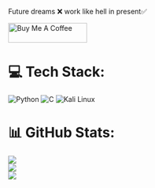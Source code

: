 Future dreams ❌ work like hell in present✅

  <a href="https://www.buymeacoffee.com/tejasgowda934" target="_blank" style="display:inline-block;">
    <img src="https://cdn.buymeacoffee.com/buttons/v2/default-yellow.png" alt="Buy Me A Coffee" style="height: 40px; width: 160px;">
  </a>


# 💻 Tech Stack:
![Python](https://img.shields.io/badge/python-3670A0?style=for-the-badge&logo=python&logoColor=yellow)    ![C](https://img.shields.io/badge/C-00599C?style=for-the-badge&logo=c%2B%2B&logoColor=white)    ![Kali Linux](https://img.shields.io/badge/Kali_Linux-268BBD?style=for-the-badge&logo=kalilinux&logoColor=white)
# 📊 GitHub Stats:
![](https://github-readme-stats.vercel.app/api?username=Tejas934677&theme=highcontrast&hide_border=false&include_all_commits=true&count_private=true)<br/>
![](https://github-readme-streak-stats.herokuapp.com/?user=Tejas934677&theme=highcontrast&hide_border=false)<br/>
![](https://github-readme-stats.vercel.app/api/top-langs/?username=Tejas934677&theme=highcontrast&hide_border=false&include_all_commits=true&count_private=true&layout=compact)


